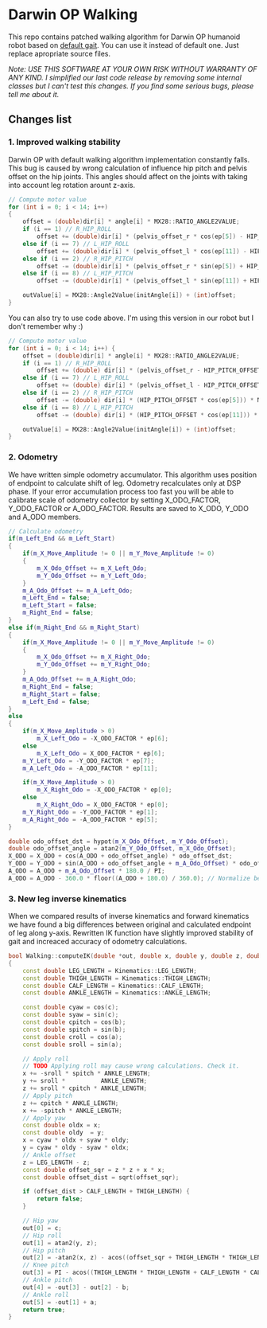 # Darwin OP Walking

This repo contains patched walking algorithm for Darwin OP humanoid robot based
on [default gait](https://sourceforge.net/projects/darwinop/files/Software/Main%20Controller/Source%20Code/). You can use it instead of default one. Just replace apropriate source files.

*Note: USE THIS SOFTWARE AT YOUR OWN RISK  WITHOUT WARRANTY OF ANY KIND. I simplified our
last code release by removing some internal classes but I can't test this changes. If you
find some serious bugs, please tell me about it.* 

## Changes list

### 1. Improved walking stability

Darwin OP with default walking algorithm implementation constantly falls. This
bug is caused by wrong calculation of influence hip pitch and pelvis offset on
the hip joints. This angles should affect on the joints with taking into
account leg rotation arount z-axis.

```cpp
// Compute motor value
for (int i = 0; i < 14; i++)
{
    offset = (double)dir[i] * angle[i] * MX28::RATIO_ANGLE2VALUE;
    if (i == 1) // R_HIP_ROLL
        offset += (double)dir[i] * (pelvis_offset_r * cos(ep[5]) - HIP_PITCH_OFFSET * sin(ep[5]) * MX28::RATIO_ANGLE2VALUE);
    else if (i == 7) // L_HIP_ROLL
        offset += (double)dir[i] * (pelvis_offset_l * cos(ep[11]) - HIP_PITCH_OFFSET * sin(ep[11]) * MX28::RATIO_ANGLE2VALUE);
    else if (i == 2) // R_HIP_PITCH
        offset -= (double)dir[i] * (pelvis_offset_r * sin(ep[5]) + HIP_PITCH_OFFSET * cos(ep[5])) * MX28::RATIO_ANGLE2VALUE;
    else if (i == 8) // L_HIP_PITCH
        offset -= (double)dir[i] * (pelvis_offset_l * sin(ep[11]) + HIP_PITCH_OFFSET * cos(ep[11])) * MX28::RATIO_ANGLE2VALUE;

    outValue[i] = MX28::Angle2Value(initAngle[i]) + (int)offset;
}
``` 

You can also try to use code above. I'm using this version in our robot but
I don't remember why :)

```cpp
// Compute motor value
for (int i = 0; i < 14; i++) {
    offset = (double)dir[i] * angle[i] * MX28::RATIO_ANGLE2VALUE;
    if (i == 1) // R_HIP_ROLL
        offset += (double) dir[i] * (pelvis_offset_r - HIP_PITCH_OFFSET * sin(ep[5]) * MX28::RATIO_ANGLE2VALUE);
    else if (i == 7) // L_HIP_ROLL
        offset += (double) dir[i] * (pelvis_offset_l - HIP_PITCH_OFFSET * sin(ep[11]) * MX28::RATIO_ANGLE2VALUE);
    else if (i == 2) // R_HIP_PITCH
        offset -= (double) dir[i] * (HIP_PITCH_OFFSET * cos(ep[5])) * MX28::RATIO_ANGLE2VALUE;
    else if (i == 8) // L_HIP_PITCH
        offset -= (double) dir[i] * (HIP_PITCH_OFFSET * cos(ep[11])) * MX28::RATIO_ANGLE2VALUE;

    outValue[i] = MX28::Angle2Value(initAngle[i]) + (int)offset;
}
```

### 2. Odometry

We have written simple odometry accumulator. This algorithm uses position of
endpoint to calculate shift of leg. Odometry recalculates only at DSP phase.
If your error accumulation process too fast you will be able to calibrate scale of
odometry collector by setting X_ODO_FACTOR, Y_ODO_FACTOR or A_ODO_FACTOR.
Results are saved to X_ODO, Y_ODO and A_ODO members.   

```cpp
// Calculate odometry
if(m_Left_End && m_Left_Start)
{
    if(m_X_Move_Amplitude != 0 || m_Y_Move_Amplitude != 0)
    {
        m_X_Odo_Offset += m_X_Left_Odo;
        m_Y_Odo_Offset += m_Y_Left_Odo;
    }
    m_A_Odo_Offset += m_A_Left_Odo;
    m_Left_End = false;
    m_Left_Start = false;
    m_Right_End = false;
}
else if(m_Right_End && m_Right_Start)
{
    if(m_X_Move_Amplitude != 0 || m_Y_Move_Amplitude != 0)
    {
        m_X_Odo_Offset += m_X_Right_Odo;
        m_Y_Odo_Offset += m_Y_Right_Odo;
    }
    m_A_Odo_Offset += m_A_Right_Odo;
    m_Right_End = false;
    m_Right_Start = false;
    m_Left_End = false;
}
else
{
    if(m_X_Move_Amplitude > 0)
        m_X_Left_Odo = -X_ODO_FACTOR * ep[6];
    else
        m_X_Left_Odo = X_ODO_FACTOR * ep[6];
    m_Y_Left_Odo = -Y_ODO_FACTOR * ep[7];
    m_A_Left_Odo = -A_ODO_FACTOR * ep[11];

    if(m_X_Move_Amplitude > 0)
        m_X_Right_Odo = -X_ODO_FACTOR * ep[0];
    else
        m_X_Right_Odo = X_ODO_FACTOR * ep[0];
    m_Y_Right_Odo = -Y_ODO_FACTOR * ep[1];
    m_A_Right_Odo = -A_ODO_FACTOR * ep[5];
}

double odo_offset_dst = hypot(m_X_Odo_Offset, m_Y_Odo_Offset);
double odo_offset_angle = atan2(m_Y_Odo_Offset, m_X_Odo_Offset);
X_ODO = X_ODO + cos(A_ODO + odo_offset_angle) * odo_offset_dst;
Y_ODO = Y_ODO + sin(A_ODO + odo_offset_angle + m_A_Odo_Offset) * odo_offset_dst;
A_ODO = A_ODO + m_A_Odo_Offset * 180.0 / PI;
A_ODO = A_ODO - 360.0 * floor((A_ODO + 180.0) / 360.0); // Normalize between -180 and 180
```

### 3. New leg inverse kinematics

When we compared results of inverse kinematics and forward kinematics we have
found a big differences between original and calculated endpoint of leg along y-axis. Rewritten IK
function have slightly improved stability of gait and increaced accuracy of
odometry calculations.  

```cpp
bool Walking::computeIK(double *out, double x, double y, double z, double a, double b, double c)
{
    const double LEG_LENGTH = Kinematics::LEG_LENGTH;
	const double THIGH_LENGTH = Kinematics::THIGH_LENGTH;
	const double CALF_LENGTH = Kinematics::CALF_LENGTH;
	const double ANKLE_LENGTH = Kinematics::ANKLE_LENGTH;

    const double cyaw = cos(c);
    const double syaw = sin(c);
    const double cpitch = cos(b);
    const double spitch = sin(b);
    const double croll = cos(a);
    const double sroll = sin(a);

    // Apply roll
    // TODO Applying roll may cause wrong calculations. Check it.
    x += -sroll * spitch * ANKLE_LENGTH;
    y += sroll *          ANKLE_LENGTH;
    z += sroll * cpitch * ANKLE_LENGTH;
    // Apply pitch
    z += cpitch * ANKLE_LENGTH;
    x += -spitch * ANKLE_LENGTH;
    // Apply yaw
    const double oldx = x;
    const double oldy  = y;
    x = cyaw * oldx + syaw * oldy;
    y = cyaw * oldy - syaw * oldx;
    // Ankle offset
    z = LEG_LENGTH - z;
    const double offset_sqr = z * z + x * x;
    const double offset_dist = sqrt(offset_sqr);

    if (offset_dist > CALF_LENGTH + THIGH_LENGTH) {
        return false;
    }

    // Hip yaw
    out[0] = c;
    // Hip roll
    out[1] = atan2(y, z);
    // Hip pitch
    out[2] = -atan2(x, z) - acos((offset_sqr + THIGH_LENGTH * THIGH_LENGTH - CALF_LENGTH * CALF_LENGTH) / (2.0 * THIGH_LENGTH * offset_dist));
    // Knee pitch
    out[3] = PI - acos((THIGH_LENGTH * THIGH_LENGTH + CALF_LENGTH * CALF_LENGTH - offset_sqr) / (2.0 * THIGH_LENGTH * CALF_LENGTH));
    // Ankle pitch
    out[4] = -out[3] - out[2] - b;
    // Ankle roll
    out[5] = -out[1] + a;
    return true;
}
```
